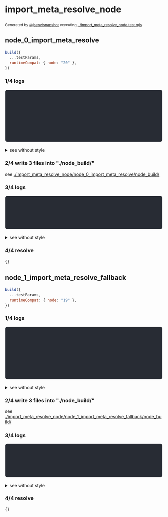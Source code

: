 # import_meta_resolve_node

<sub>
  Generated by <a href="https://github.com/jsenv/core/tree/main/packages/independent/snapshot">@jsenv/snapshot</a> executing <a href="../import_meta_resolve_node.test.mjs">../import_meta_resolve_node.test.mjs</a>
</sub>

## node_0_import_meta_resolve

```js
build({
  ...testParams,
  runtimeCompat: { node: "20" },
})
```

### 1/4 logs

![img](import_meta_resolve_node/node_0_import_meta_resolve/log_group.svg)

<details>
  <summary>see without style</summary>

```console

build "./index.js"
⠋ generate source graph
✔ generate source graph (done in <X> second)
⠋ bundle "js_module"
✔ bundle "js_module" (done in <X> second)
⠋ generate build graph
✔ generate build graph (done in <X> second)
⠋ write files in build directory

```

</details>


### 2/4 write 3 files into "./node_build/"

see [./import_meta_resolve_node/node_0_import_meta_resolve/node_build/](./import_meta_resolve_node/node_0_import_meta_resolve/node_build/)

### 3/4 logs

![img](import_meta_resolve_node/node_0_import_meta_resolve/log_group_1.svg)

<details>
  <summary>see without style</summary>

```console
✔ write files in build directory (done in <X> second)
--- build files ---  
- js   : 2 (322 B / 69 %)
- json : 1 (142 B / 31 %)
- total: 3 (464 B / 100 %)
--------------------
```

</details>


### 4/4 resolve

```js
{}
```

## node_1_import_meta_resolve_fallback

```js
build({
  ...testParams,
  runtimeCompat: { node: "19" },
})
```

### 1/4 logs

![img](import_meta_resolve_node/node_1_import_meta_resolve_fallback/log_group.svg)

<details>
  <summary>see without style</summary>

```console

build "./index.js"
⠋ generate source graph
✔ generate source graph (done in <X> second)
⠋ bundle "js_module"
✔ bundle "js_module" (done in <X> second)
⠋ generate build graph
✔ generate build graph (done in <X> second)
⠋ write files in build directory

```

</details>


### 2/4 write 3 files into "./node_build/"

see [./import_meta_resolve_node/node_1_import_meta_resolve_fallback/node_build/](./import_meta_resolve_node/node_1_import_meta_resolve_fallback/node_build/)

### 3/4 logs

![img](import_meta_resolve_node/node_1_import_meta_resolve_fallback/log_group_1.svg)

<details>
  <summary>see without style</summary>

```console
✔ write files in build directory (done in <X> second)
--- build files ---  
- js   : 2 (362 B / 72 %)
- json : 1 (142 B / 28 %)
- total: 3 (504 B / 100 %)
--------------------
```

</details>


### 4/4 resolve

```js
{}
```